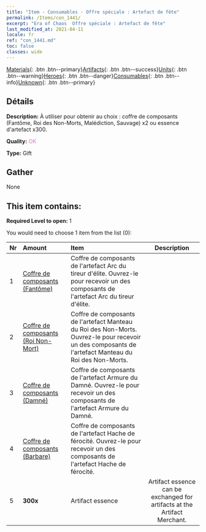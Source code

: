 ```yaml
---
title: "Item - Consumables - Offre spéciale : Artefact de fête"
permalink: /Items/con_1441/
excerpt: "Era of Chaos  Offre spéciale : Artefact de fête"
last_modified_at: 2021-04-11
locale: fr
ref: "con_1441.md"
toc: false
classes: wide
---
```

 [Materials](/fr/Items/){: .btn .btn--primary}[Artifacts](/fr/Items/Artifacts/){: .btn .btn--success}[Units](/fr/Items/Units/){: .btn .btn--warning}[Heroes](/fr/Items/Heroes/){: .btn .btn--danger}[Consumables](/fr/Items/Consumables/){: .btn .btn--info}[Unknown](/fr/Items/Unknown/){: .btn .btn--primary}

## Détails
 **Description:** À utiliser pour obtenir au choix : coffre de composants (Fantôme, Roi des Non-Morts, Malédiction, Sauvage) x2 ou essence d'artefact x300.

 **Quality:** <span style="color: #DA70D6">OK</span>

 **Type:** Gift

## Gather

  None

## This item contains:

 **Required Level to open:** 1

 You would need to choose 1 item from the list (0):

  | Nr | Amount |     Item    | Description |
  |:---|:-------|:------------|:-----------:|
  | 1 | [Coffre de composants (Fantôme)](/fr/Items/con_1339/) | Coffre de composants de l'artefact Arc du tireur d'élite. Ouvrez-le pour recevoir un des composants de l'artefact Arc du tireur d'élite. | 
  | 2 | [Coffre de composants (Roi Non-Mort)](/fr/Items/con_1340/) | Coffre de composants de l'artefact Manteau du Roi des Non-Morts. Ouvrez-le pour recevoir un des composants de l'artefact Manteau du Roi des Non-Morts. | 
  | 3 | [Coffre de composants (Damné)](/fr/Items/con_1341/) | Coffre de composants de l'artefact Armure du Damné. Ouvrez-le pour recevoir un des composants de l'artefact Armure du Damné. | 
  | 4 | [Coffre de composants (Barbare)](/fr/Items/con_1342/) | Coffre de composants de l'artefact Hache de férocité. Ouvrez-le pour recevoir un des composants de l'artefact Hache de férocité. | 
  | 5 |  **300x** | Artifact essence | Artifact essence can be exchanged for artifacts at the Artifact Merchant.  | 
